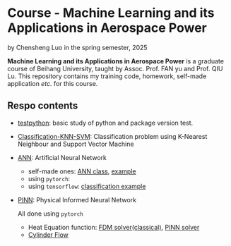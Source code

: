 # Course - Machine Learning and its Applications in Aerospace Power
by Chensheng Luo in the spring semester, 2025

**Machine Learning and its Applications in Aerospace Power** is a graduate course of Beihang University, taught by Assoc. Prof. FAN yu and Prof. QIU Lu. This repository contains my training code, homework, self-made application *etc.* for this course.

## Respo contents
- [testpython](./testpython/): basic study of python and package version test.
- [Classification-KNN-SVM](./Classification-KNN-SVM/): Classification problem using K-Nearest Neighbour and Support Vector Machine
- [ANN](./ANN/): Artificial Neural Network
    - self-made ones: [ANN class](./ANN/ANN_selfmade.py), [example](./ANN/ANN_selfmade_test.py) 
    - using `pytorch`: 
    - using `tensorflow`: [classification example](./ANN/ANN_tensorflow_test.py)
- [PINN](./PINN/): Physical Informed Neural Network

    All done using `pytorch`
    - Heat Equation function: [FDM solver(classical)](./PINN/HeatEquationFDM.py), [PINN solver](./PINN/HeatEquationPINN.py)
    - [Cylinder Flow](./PINN/CylinderFlowPINN.py) 